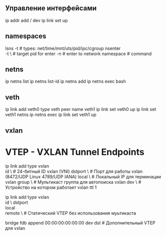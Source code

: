 ## Управление интерфейсами
ip addr add <ip>/<mask> dev <dev>
ip link set <dev> up

## namespaces
lsns -t <type>  # types: net/time/mnt/uts/pid/ipc/cgroup
nsenter \
  -t <target pid> \  # target pid for enter
  -n                 # enter to network namespace
  <cmd>              # command

## netns
ip netns list
ip netns list-id
ip netns add <ns-name>
ip netns <ns-name> exec bash

## veth
ip link add veth0 type veth peer name veth1
ip link set veth0 up
ip link set veth1 netns <ns-name>
ip netns exec <ns-name> ip link set veth1 up

## vxlan
# VTEP - VXLAN Tunnel Endpoints
ip link add <name> type vxlan \
  id <id> \         # 24-битный ID vxlan (VNI)
  dstport <port> \  # Порт для работы vxlan (8472/UDP Linux 4789/UDP IANA)
  local <ip> \      # Локальный IP для терминации vxlan
  group <mcast> \   # Мультикаст группа для автопоиска vxlan
  dev <eth> \       # Устройство на котором работает vxlan
  ttl 1

ip link add <name> type vxlan \
  id <id> \ 
  dstport <port> \
  local <ip> \
  remote <ip> \     # Статический VTEP без использования муьтикаста

bridge fdb append 00:00:00:00:00:00 dev <name> dst <ip>  # Дополнительный VTEP для vxlan
